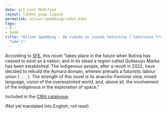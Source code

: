 ```yaml
---
date: git Last Modified
layout: libdoc_page.liquid
permalink: alison-spedding/index.html
tags:
- D
- book
title: "Alison Spedding - De cuando en cuando Saturnina ('Saturnina from Time to
  Time')"
---
```


According to <a href="https://sf-encyclopedia.com/entry/bolivia">SFE</a>, this novel "takes place in the future when Bolivia has ceased to exist as a nation, and in its stead a region called Qullasuyu Marka has been established. The indigenous people, after a revolt in 2022, have decided to rebuild the Aymara domain, wherein prevails a futuristic labour union ( . . . ). The strength of this novel is its anarcho-Feminist view, mixed language, vision of the overexploited world, and, above all, the involvement of the indigenous in the exploration of space."

Included in the <a href="https://www.cira.ch/catalogue/index.php?lvl=categ_see&id=346&main=">CIRA catalogue</a>.

(Not yet translated into English; not read)